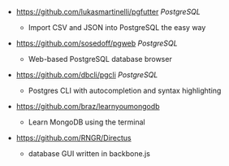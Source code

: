 - https://github.com/lukasmartinelli/pgfutter *PostgreSQL*
  - Import CSV and JSON into PostgreSQL the easy way
  
- https://github.com/sosedoff/pgweb *PostgreSQL*
  - Web-based PostgreSQL database browser

- https://github.com/dbcli/pgcli *PostgreSQL*
  - Postgres CLI with autocompletion and syntax highlighting

- https://github.com/braz/learnyoumongodb
  - Learn MongoDB using the terminal

- https://github.com/RNGR/Directus
  - database GUI written in backbone.js  

